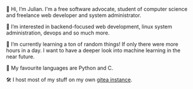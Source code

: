 👋 Hi, I’m Julian. I'm a free software advocate, student of computer science and freelance web developer and system administrator.

👀 I’m interested in backend-focused web development, linux system administration, devops and so much more.

🌱 I’m currently learning a ton of random things! If only there were more hours in a day. I want to have a deeper look into machine learning in the near future.

🔖 My favourite languages are Python and C.

🛠️ I host most of my stuff on my own [gitea instance](https://git.skyforest.net/jlobbes).
